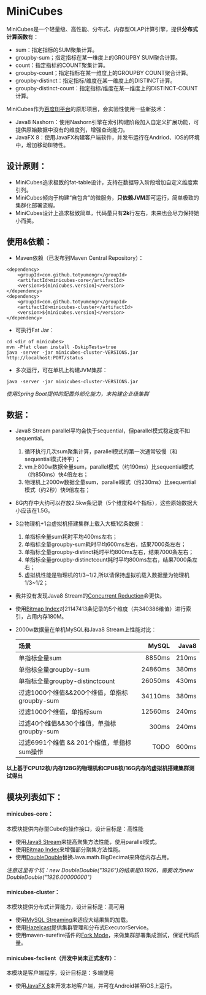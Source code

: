 MiniCubes
=========

MiniCubes是一个轻量级、高性能、分布式、内存型OLAP计算引擎，提供**分布式计算函数**有：
* sum：指定指标的SUM聚集计算。
* groupby-sum；指定指标在某一维度上的GROUPBY SUM聚合计算。
* count：指定指标的COUNT聚集计算。
* groupby-count；指定指标在某一维度上的GROUPBY COUNT聚合计算。
* groupby-distinct：指定指标/维度在某一维度上的DISTINCT计算。
* groupby-distinct-count：指定指标/维度在某一维度上的DISTINCT-COUNT计算。

MiniCubes作为[百度BI平台](https://github.com/Baidu-ecom/bi-platform "百度BI平台")的原形项目，会实验性使用一些新技术：
* Java8 Nashorn：使用Nashorn引擎在索引构建阶段加入自定义扩展功能，可提供原始数据中没有的维度列，增强查询能力。
* JavaFX 8：使用JavaFX构建客户端软件，并发布运行在Andriod、iOS的环境中，增加移动BI特性。

## 设计原则：
* MiniCubes追求极致的fat-table设计，支持在数据导入阶段增加自定义维度索引列。
* MiniCubes倾向于构建“自包含”的微服务，**只依赖JVM**即可运行，简单极致的集群化部署流程。
* MiniCubes设计上追求极致简单，代码量只有**2k**行左右，未来也会尽力保持她小而美。

## 使用&依赖：
* Maven依赖（已发布到Maven Central Repository）：
```
<dependency>
    <groupId>com.github.totyumengr</groupId>
    <artifactId>minicubes-core</artifactId>
    <version>${minicubes.version}</version>
</dependency>
<dependency>
    <groupId>com.github.totyumengr</groupId>
    <artifactId>minicubes-cluster</artifactId>
    <version>${minicubes.version}</version>
</dependency>
```
* 可执行Fat Jar：
```
cd <dir of minicubes>
mvn -Pfat clean install -DskipTests=true
java -server -jar minicubes-cluster-VERSIONS.jar
http://localhost:PORT/status
```

* 多次运行，可在单机上构建JVM集群：
```
java -server -jar minicubes-cluster-VERSIONS.jar
```
*使用Spring Boot提供的配置外部化能力，来构建企业级集群*

## 数据：
* Java8 Stream parallel平均会快于sequential，但parallel模式稳定度不如sequential。
    1. 循环执行几次sum聚集计算，parallel模式的第一次通常较慢（和sequential模式持平）；
    2. vm上800w数据全量sum，parallel模式（约190ms）比sequential模式（约850ms）快4倍左右；
    3. 物理机上2000w数据全量sum，parallel模式（约230ms）比sequential模式（约2秒）快9倍左右；
* 8G内存中大约可以存放2.5kw条记录（5个维度和4个指标），这些原始数据大小应该在1.5G。
* 3台物理机+1台虚拟机搭建集群上载入大概1亿条数据：
    1. 单指标全量sum耗时平均400ms左右；
    2. 单指标全量groupby-sum耗时平均600ms左右，结果7000条左右；
    3. 单指标全量groupby-distinct耗时平均800ms左右，结果7000条左右；
    4. 单指标全量groupby-distinctcount耗时平均800ms左右，结果7000条左右；
    5. 虚拟机性能是物理机的1/3~1/2,所以请保持虚拟机载入数据量为物理机1/3~1/2；
* 我并没有发现Java8 Stream的[Concurrent Reduction](http://docs.oracle.com/javase/tutorial/collections/streams/parallelism.html#concurrent_reduction "Concurrent Reduction")会更快。
* 使用[Bitmap Index](https://github.com/lemire/RoaringBitmap "compressed bitset")对21147413条记录的5个维度（共340386维值）进行索引，占用内存180M。
* 2000w数据量在单机MySQL和Java8 Stream上性能对比：

    |场景|MySQL|Java8|
    |:---------------|---------------:|---------------:|
    |单指标全量sum|8850ms|210ms|
    |单指标全量groupby-sum|24860ms|380ms|
    |单指标全量groupby-distinctcount|26050ms|430ms|
    |过滤1000个维值&&200个维值，单指标groupby-sum|34110ms|380ms|
    |过滤1000个维值，单指标sum|12560ms|240ms|
    |过滤40个维值&&30个维值，单指标groupby-sum|300ms|240ms|
    |过滤6991个维值 && 201个维值，单指标sum操作|TODO|600ms|


**以上基于CPU12核/内存128G的物理机和CPU8核/16G内存的虚拟机搭建集群测试得出**

## 模块列表如下：
#### minicubes-core：
本模块提供内存型Cube的操作接口，设计目标是：高性能
* 使用[Java8 Stream](https://docs.oracle.com/javase/8/docs/api/java/util/stream/package-summary.html "Java8 Stream")来提高聚集方法性能，使用parallel模式。
* 使用[Bitmap Index](https://github.com/lemire/RoaringBitmap "compressed bitset")来增强部分聚集方法性能。
* 使用[DoubleDouble](http://tsusiatsoftware.net/dd/main.html "DoubleDouble")替换Java.math.BigDecimal来降低内存占用。

*注意这里有个坑：new DoubleDouble("1926")的结果是0.1926，需要改为new DoubleDouble("1926.00000000")*

#### minicubes-cluster：
本模块提供分布式计算能力，设计目标是：高可用
* 使用[MySQL Streaming](http://dev.mysql.com/doc/connector-j/en/connector-j-reference-implementation-notes.html "MySQL Streaming")来适应大结果集的加载。
* 使用[Hazelcast](https://github.com/hazelcast/hazelcast "Hazelcast")提供集群管理和分布式ExecutorService。
* 使用maven-surefire插件的[Fork Mode](http://maven.apache.org/surefire/maven-surefire-plugin/examples/fork-options-and-parallel-execution.html "Fork Mode")，来做集群部署集成测试，保证代码质量。

#### minicubes-fxclient（开发中尚未正式发布）：
本模块是客户端程序，设计目标是：多端使用
* 使用[JavaFX 8](https://docs.oracle.com/javase/8/javase-clienttechnologies.htm "JavaFX 8")来开发本地客户端，并可在Android甚至iOS上运行。